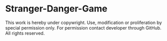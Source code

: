 # Stranger-Danger-Game
This work is hereby under copywright. 
Use, modification or proliferation by special permission only.
For permission contact developer through GitHub.
All rights reserved.
